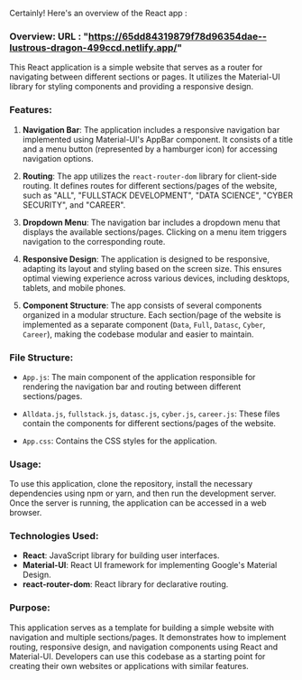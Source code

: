 Certainly! Here's an overview of the React app :

### Overview: URL : "https://65dd84319879f78d96354dae--lustrous-dragon-499ccd.netlify.app/"

This React application is a simple website that serves as a router for navigating between different sections or pages. It utilizes the Material-UI library for styling components and providing a responsive design.

### Features:
1. **Navigation Bar**: The application includes a responsive navigation bar implemented using Material-UI's AppBar component. It consists of a title and a menu button (represented by a hamburger icon) for accessing navigation options.
  
2. **Routing**: The app utilizes the `react-router-dom` library for client-side routing. It defines routes for different sections/pages of the website, such as "ALL", "FULLSTACK DEVELOPMENT", "DATA SCIENCE", "CYBER SECURITY", and "CAREER".

3. **Dropdown Menu**: The navigation bar includes a dropdown menu that displays the available sections/pages. Clicking on a menu item triggers navigation to the corresponding route.

4. **Responsive Design**: The application is designed to be responsive, adapting its layout and styling based on the screen size. This ensures optimal viewing experience across various devices, including desktops, tablets, and mobile phones.

5. **Component Structure**: The app consists of several components organized in a modular structure. Each section/page of the website is implemented as a separate component (`Data`, `Full`, `Datasc`, `Cyber`, `Career`), making the codebase modular and easier to maintain.

### File Structure:
- `App.js`: The main component of the application responsible for rendering the navigation bar and routing between different sections/pages.
  
- `Alldata.js`, `fullstack.js`, `datasc.js`, `cyber.js`, `career.js`: These files contain the components for different sections/pages of the website.

- `App.css`: Contains the CSS styles for the application.

### Usage:
To use this application, clone the repository, install the necessary dependencies using npm or yarn, and then run the development server. Once the server is running, the application can be accessed in a web browser.

### Technologies Used:
- **React**: JavaScript library for building user interfaces.
- **Material-UI**: React UI framework for implementing Google's Material Design.
- **react-router-dom**: React library for declarative routing.

### Purpose:
This application serves as a template for building a simple website with navigation and multiple sections/pages. It demonstrates how to implement routing, responsive design, and navigation components using React and Material-UI. Developers can use this codebase as a starting point for creating their own websites or applications with similar features.